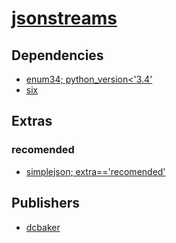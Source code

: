 # [jsonstreams](https://pypi.org/project/jsonstreams)

## Dependencies
- [enum34; python_version<'3.4'](packages/e/enum34.md)
- [six](packages/s/six.md)


## Extras

### recomended
- [simplejson; extra=='recomended'](packages/s/simplejson.md)


## Publishers
- [dcbaker](https://pypi.org/user/dcbaker)

